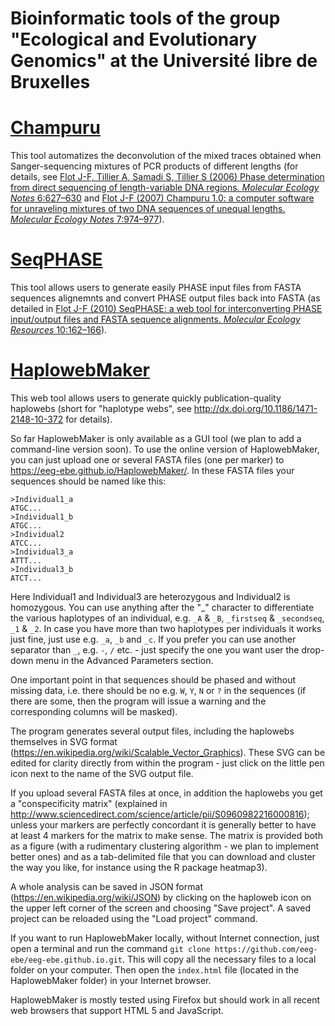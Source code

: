 # Bioinformatic tools of the group "Ecological and Evolutionary Genomics" at the Université libre de Bruxelles

# [Champuru](http://www.mnhn.fr/jfflot/champuru/)
This tool automatizes the deconvolution of the mixed traces obtained when Sanger-sequencing mixtures of PCR products of different lengths (for details, see [Flot J-F, Tillier A, Samadi S, Tillier S (2006) Phase determination from direct sequencing of length-variable DNA regions. *Molecular Ecology Notes* 6:627–630](https://doi.org/10.1111/j.1471-8286.2006.01355.x) and [Flot J-F (2007) Champuru 1.0: a computer software for unraveling mixtures of two DNA sequences of unequal lengths. *Molecular Ecology Notes* 7:974–977](https://doi.org/10.1111/j.1471-8286.2007.01857.x)).

# [SeqPHASE](https://eeg-ebe.github.io/SeqPHASE/)
This tool allows users to generate easily PHASE input files from FASTA sequences alignemnts and convert PHASE output files back into FASTA (as detailed in [Flot J-F (2010) SeqPHASE: a web tool for interconverting PHASE input/output files and FASTA sequence alignments. *Molecular Ecology Resources* 10:162–166](https://doi.org/10.1111/j.1755-0998.2009.02732.x)). 

# [HaplowebMaker](https://eeg-ebe.github.io/HaplowebMaker)

This web tool allows users to generate quickly publication-quality haplowebs (short for "haplotype webs", see http://dx.doi.org/10.1186/1471-2148-10-372 for details).

So far HaplowebMaker is only available as a GUI tool (we plan to add a command-line version soon). To use the online version of HaplowebMaker, you can just upload one or several FASTA files (one per marker) to https://eeg-ebe.github.io/HaplowebMaker/. In these FASTA files your sequences should be named like this:
```
>Individual1_a
ATGC...
>Individual1_b
ATGC...
>Individual2
ATCC...
>Individual3_a
ATTT...
>Individual3_b
ATCT...
```

Here Individual1 and Individual3 are heterozygous and Individual2 is homozygous. You can use anything after the "_" character to differentiate the various haplotypes of an individual, e.g. `_A` & `_B`, `_firstseq` & `_secondseq`, `_1` & `_2`. In case you have more than two haplotypes per individuals it works just fine, just use e.g. `_a`, `_b` and `_c`. If you prefer you can use another separator than `_`, e.g. `-`, `/` etc. - just specify the one you want user the drop-down menu in the Advanced Parameters section.

One important point in that sequences should be phased and without missing data, i.e. there should be no e.g. `W`, `Y`, `N` or `?` in the sequences (if there are some, then the program will issue a warning and the corresponding columns will be masked).

The program generates several output files, including the haplowebs themselves in SVG format (https://en.wikipedia.org/wiki/Scalable_Vector_Graphics). These SVG can be edited for clarity directly from within the program - just click on the little pen icon next to the name of the SVG output file. 

If you upload several FASTA files at once, in addition the haplowebs you get a "conspecificity matrix" (explained in http://www.sciencedirect.com/science/article/pii/S0960982216000816); unless your markers are perfectly concordant it is generally better to have at least 4 markers for the matrix to make sense. The matrix is provided both as a figure (with a rudimentary clustering algorithm - we plan to implement better ones) and as a tab-delimited file that you can download and cluster the way you like, for instance using the R package heatmap3).

A whole analysis can be saved in JSON format (https://en.wikipedia.org/wiki/JSON) by clicking on the haploweb icon on the upper left corner of the screen and choosing "Save project". A saved project can be reloaded using the "Load project" command.

If you want to run HaplowebMaker locally, without Internet connection, just open a terminal and run the command `git clone https://github.com/eeg-ebe/eeg-ebe.github.io.git`. This will copy all the necessary files to a local folder on your computer. Then open the `index.html` file (located in the HaplowebMaker folder) in your Internet browser.

HaplowebMaker is mostly tested using Firefox but should work in all recent web browsers that support HTML 5 and JavaScript.


